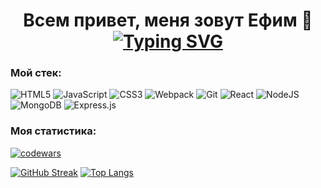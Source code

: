 <h1 align="center">Всем привет, меня зовут Ефим 👋 <br/>
<a href="https://git.io/typing-svg"><img src="https://readme-typing-svg.herokuapp.com?font=Roboto&pause=1000&color=95D6FF&center=true&vCenter=true&width=435&lines=%D0%98+%D1%8F+%D0%BD%D0%B0%D1%87%D0%B8%D0%BD%D0%B0%D1%8E%D1%89%D0%B8%D0%B9+frontend-%D1%80%D0%B0%D0%B7%D1%80%D0%B0%D0%B1%D0%BE%D1%82%D1%87%D0%B8%D0%BA" alt="Typing SVG" /></a></h1>

<h3> Мой стек: </h3>

![HTML5](https://img.shields.io/badge/html5-%23E34F26.svg?style=for-the-badge&logo=html5&logoColor=white)
![JavaScript](https://img.shields.io/badge/javascript-%23323330.svg?style=for-the-badge&logo=javascript&logoColor=%23F7DF1E)
![CSS3](https://img.shields.io/badge/css3-%231572B6.svg?style=for-the-badge&logo=css3&logoColor=white)
![Webpack](https://img.shields.io/badge/webpack-%238DD6F9.svg?style=for-the-badge&logo=webpack&logoColor=black)
![Git](https://img.shields.io/badge/git-%23F05033.svg?style=for-the-badge&logo=git&logoColor=white)
![React](https://img.shields.io/badge/react-%2320232a.svg?style=for-the-badge&logo=react&logoColor=%2361DAFB)
![NodeJS](https://img.shields.io/badge/node.js-6DA55F?style=for-the-badge&logo=node.js&logoColor=white)
![MongoDB](https://img.shields.io/badge/MongoDB-%234ea94b.svg?style=for-the-badge&logo=mongodb&logoColor=white)
![Express.js](https://img.shields.io/badge/express.js-%23404d59.svg?style=for-the-badge&logo=express&logoColor=%2361DAFB)


<h3> Моя статистика: </h3>

[![codewars](https://www.codewars.com/users/EfimGoldfinch/badges/large)](https://www.codewars.com/users/EfimGoldfinch) 

[![GitHub Streak](https://github-readme-streak-stats.herokuapp.com/?user=EfimGoldfinch)](https://git.io/streak-stats)
[![Top Langs](https://github-readme-stats.vercel.app/api/top-langs/?username=EfimGoldfinch&layout=compact)](https://github.com/anuraghazra/github-readme-stats) 
